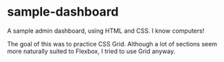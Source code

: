 # sample-dashboard

A sample admin dashboard, using HTML and CSS.
I know computers!

The goal of this was to practice CSS Grid.
Although a lot of sections seem more naturally suited to Flexbox, I tried to use Grid anyway.